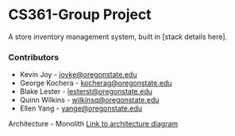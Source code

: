 # CS361-Group Project

A store inventory management system, built in [stack details here].

### Contributors
* Kevin Joy - joyke@oregonstate.edu
* George Kochera - kocherag@oregonstate.edu
* Blake Lester - lesterst@oregonstate.edu
* Quinn Wilkins - wilkinsq@oregonstate.edu
* Ellen Yang - yange@oregonstate.edu

Architecture - Monolith
[Link to architecture diagram](https://docs.google.com/document/d/1dKOj32B7P3NPHyn_6m9mOWVZUsX-ugdLIiwGXYNk5w4/edit?usp=sharing)
